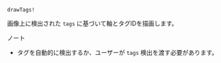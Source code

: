```
drawTags!
```

画像上に検出された `tags` に基づいて軸とタグIDを描画します。

ノート

  * タグを自動的に検出するか、ユーザーが `tags` 検出を渡す必要があります。
